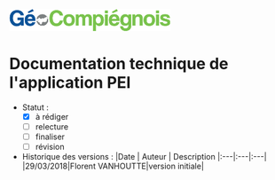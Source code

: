 ![GeoCompiegnois](img/Logo_web-GeoCompiegnois.png)

# Documentation technique de l'application PEI

* Statut :
  - [x] à rédiger
  - [ ] relecture
  - [ ] finaliser
  - [ ] révision
  
* Historique des versions :
|Date | Auteur | Description
|:---|:---|:---|
|29/03/2018|Florent VANHOUTTE|version initiale|


